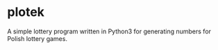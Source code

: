 plotek
======

A simple lottery program written in Python3 for generating numbers for Polish lottery games.
